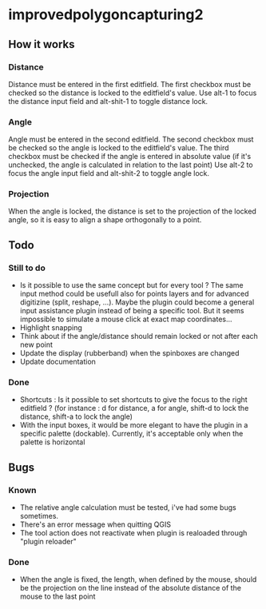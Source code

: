 # improvedpolygoncapturing2 #


## How it works ##

### Distance ###
Distance must be entered in the first editfield. The first checkbox must be checked so the distance is locked to the editfield's value.
Use alt-1 to focus the distance input field and alt-shit-1 to toggle distance lock.

### Angle ###
Angle must be entered in the second editfield. The second checkbox must be checked so the angle is locked to the editfield's value.
The third checkbox must be checked if the angle is entered in absolute value (if it's unchecked, the angle is calculated in relation to the last point)
Use alt-2 to focus the angle input field and alt-shit-2 to toggle angle lock.

### Projection ###
When the angle is locked, the distance is set to the projection of the locked angle, so it is easy to align a shape orthogonally to a point.


## Todo ##

### Still to do ###
- Is it possible to use the same concept but for every tool ? The same input method could be usefull also for points layers and for advanced digitizine (split, reshape, ...). Maybe the plugin could become a general input assistance plugin instead of being a specific tool. But it seems impossible to simulate a mouse click at exact map coordinates...
- Highlight snapping
- Think about if the angle/distance should remain locked or not after each new point
- Update the display (rubberband) when the spinboxes are changed
- Update documentation

### Done ###
- Shortcuts : Is it possible to set shortcuts to give the focus to the right editfield ? (for instance : d for distance, a for angle, shift-d to lock the distance, shift-a to lock the angle)
- With the input boxes, it would be more elegant to have the plugin in a specific palette (dockable). Currently, it's acceptable only when the palette is horizontal


## Bugs ##

### Known ###
- The relative angle calculation must be tested, i've had some bugs sometimes.
- There's an error message when quitting QGIS
- The tool action does not reactivate when plugin is realoaded through "plugin reloader"

### Done ###
- When the angle is fixed, the length, when defined by the mouse, should be the projection on the line instead of the absolute distance of the mouse to the last point
